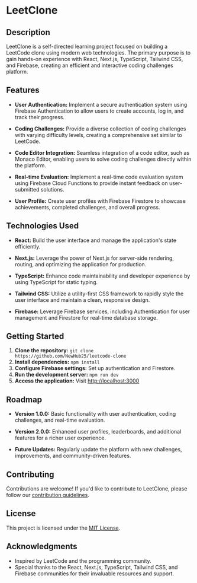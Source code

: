 # LeetClone

## Description

LeetClone is a self-directed learning project focused on building a LeetCode clone using modern web technologies. The primary purpose is to gain hands-on experience with React, Next.js, TypeScript, Tailwind CSS, and Firebase, creating an efficient and interactive coding challenges platform.

## Features

- **User Authentication:** Implement a secure authentication system using Firebase Authentication to allow users to create accounts, log in, and track their progress.

- **Coding Challenges:** Provide a diverse collection of coding challenges with varying difficulty levels, creating a comprehensive set similar to LeetCode.

- **Code Editor Integration:** Seamless integration of a code editor, such as Monaco Editor, enabling users to solve coding challenges directly within the platform.

- **Real-time Evaluation:** Implement a real-time code evaluation system using Firebase Cloud Functions to provide instant feedback on user-submitted solutions.

- **User Profile:** Create user profiles with Firebase Firestore to showcase achievements, completed challenges, and overall progress.

## Technologies Used

- **React:** Build the user interface and manage the application's state efficiently.

- **Next.js:** Leverage the power of Next.js for server-side rendering, routing, and optimizing the application for production.

- **TypeScript:** Enhance code maintainability and developer experience by using TypeScript for static typing.

- **Tailwind CSS:** Utilize a utility-first CSS framework to rapidly style the user interface and maintain a clean, responsive design.

- **Firebase:** Leverage Firebase services, including Authentication for user management and Firestore for real-time database storage.

## Getting Started

1. **Clone the repository:** `git clone https://github.com/NewHub25/leetcode-clone`
2. **Install dependencies:** `npm install`
3. **Configure Firebase settings:** Set up authentication and Firestore.
4. **Run the development server:** `npm run dev`
5. **Access the application:** Visit [http://localhost:3000](http://localhost:3000)

## Roadmap

- **Version 1.0.0:** Basic functionality with user authentication, coding challenges, and real-time evaluation.

- **Version 2.0.0:** Enhanced user profiles, leaderboards, and additional features for a richer user experience.

- **Future Updates:** Regularly update the platform with new challenges, improvements, and community-driven features.

## Contributing

Contributions are welcome! If you'd like to contribute to LeetClone, please follow our [contribution guidelines](CONTRIBUTING.md).

## License

This project is licensed under the [MIT License](LICENSE).

## Acknowledgments

- Inspired by LeetCode and the programming community.
- Special thanks to the React, Next.js, TypeScript, Tailwind CSS, and Firebase communities for their invaluable resources and support.
